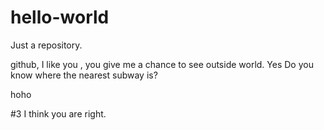 # hello-world
Just a repository.

github, I like you , you give me a chance to see outside world.
Yes Do you know where the nearest subway is?

hoho

#3
I think you are right.
